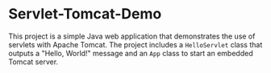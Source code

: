 # Servlet-Tomcat-Demo

This project is a simple Java web application that demonstrates the use of servlets with Apache Tomcat. The project includes a `HelloServlet` class that outputs a "Hello, World!" message and an `App` class to start an embedded Tomcat server.
